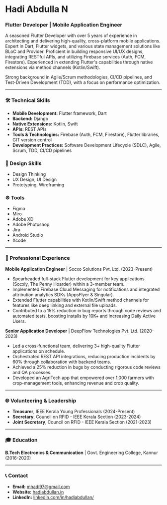 # Hadi Abdulla N

### Flutter Developer | Mobile Application Engineer

A seasoned Flutter Developer with over 5 years of experience in architecting and delivering high-quality, cross-platform mobile applications. Expert in Dart, Flutter widgets, and various state management solutions like BLoC and Provider. Proficient in building responsive UI/UX designs, integrating RESTful APIs, and utilizing Firebase services (Auth, FCM, Firestore). Experienced in extending Flutter's capabilities through native extensions via method channels (Kotlin/Swift).

Strong background in Agile/Scrum methodologies, CI/CD pipelines, and Test-Driven Development (TDD), with a focus on performance optimization.

---

### 🛠️ Technical Skills

* **Mobile Development:** Flutter framework, Dart
* **Backend:** Django
* **Native Extensions:** Kotlin, Swift
* **APIs:** REST APIs
* **Tools & Technologies:** Firebase (Auth, FCM, Firestore), Flutter libraries, GIT version control
* **Development Practices:** Software Development Lifecycle (SDLC), Agile, Scrum, TDD, CI/CD pipelines

### 🎨 Design Skills

* Design Thinking
* UX Design, UI Design
* Prototyping, Wireframing

### ⚙️ Tools

* Figma
* Miro
* Adobe XD
* Adobe Photoshop
* Jira
* Android Studio
* Xcode

---

### 🚀 Professional Experience

**Mobile Application Engineer** | Socxo Solutions Pvt. Ltd. (2023-Present)
* Spearheaded full-stack Flutter development for key applications (Socxly, The Penny Hoarder) within a 3-member team.
* Implemented Firebase Cloud Messaging for notifications and integrated attribution analytics SDKs (AppsFlyer & Singular).
* Extended Flutter capabilities with Kotlin/Swift method channels for features like deep linking and external file uploads.
* Contributed to a 15% reduction in bug reports through code reviews and automated tests, boosting installs by 10K+ and increasing Daily Active Users.

**Senior Application Developer** | DeepFlow Technologies Pvt. Ltd. (2020-2023)
* Led a cross-functional team, delivering 3+ high-quality Flutter applications on schedule.
* Orchestrated REST API integrations, reducing production incidents by 60% through collaboration with backend teams.
* Achieved a 25% reduction in bugs by conducting rigorous code reviews and QA processes.
* Developed an AgriTech app that empowered over 1,000 farmers with crop-management tools, enhancing revenue and crop quality.

---

### 🌐 Volunteering & Leadership

* **Treasurer**, IEEE Kerala Young Professionals (2024-Present)
* **Secretary**, Council on RFID - IEEE Kerala Section (2023-2024)
* **Joint Secretary**, Council on RFID - IEEE Kerala Section (2021-2023)

---

### 🎓 Education

**B.Tech Electronics & Communication** | Govt. Engineering College, Kannur (2016-2020)

---

### 📞 Contact

* **Email:** mhadi97@gmail.com
* **Website:** [hadiabdullan.in](https://hadiabdullan.in)
* **LinkedIn:** [linkedin.com/in/hadiabdullan/](https://www.linkedin.com/in/hadiabdullan/)

  
